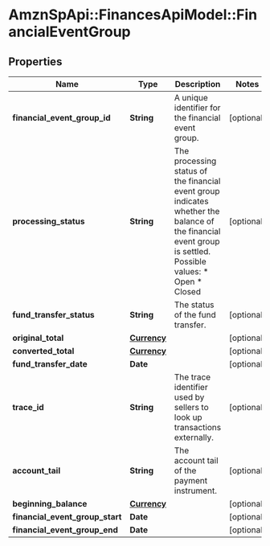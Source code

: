 # AmznSpApi::FinancesApiModel::FinancialEventGroup

## Properties
Name | Type | Description | Notes
------------ | ------------- | ------------- | -------------
**financial_event_group_id** | **String** | A unique identifier for the financial event group. | [optional] 
**processing_status** | **String** | The processing status of the financial event group indicates whether the balance of the financial event group is settled.  Possible values:  * Open  * Closed | [optional] 
**fund_transfer_status** | **String** | The status of the fund transfer. | [optional] 
**original_total** | [**Currency**](Currency.md) |  | [optional] 
**converted_total** | [**Currency**](Currency.md) |  | [optional] 
**fund_transfer_date** | **Date** |  | [optional] 
**trace_id** | **String** | The trace identifier used by sellers to look up transactions externally. | [optional] 
**account_tail** | **String** | The account tail of the payment instrument. | [optional] 
**beginning_balance** | [**Currency**](Currency.md) |  | [optional] 
**financial_event_group_start** | **Date** |  | [optional] 
**financial_event_group_end** | **Date** |  | [optional] 

